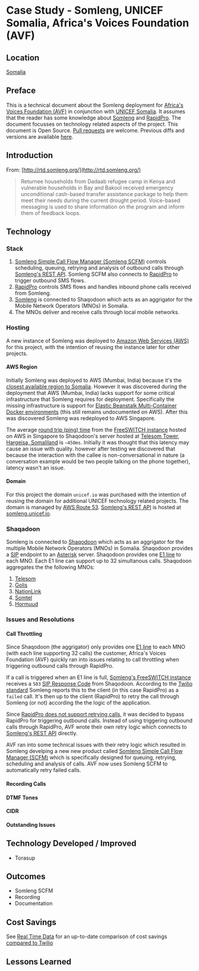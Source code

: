 # Case Study - Somleng, UNICEF Somalia, Africa's Voices Foundation (AVF)

## Location

[Somalia](https://en.wikipedia.org/wiki/Somalia)

## Preface

This is a technical document about the Somleng deployment for [Africa's Voices Foundation (AVF)](http://www.africasvoices.org/) in conjunction with [UNICEF Somalia](https://www.unicef.org/somalia/). It assumes that the reader has some knowledge about [Somleng](https://github.com/somleng/somleng-project/blob/master/docs/what_is_somleng.md) and [RapidPro](https://community.rapidpro.io/). The document focusses on technology related aspects of the project. This document is Open Source. [Pull requests](https://github.com/somleng/somleng-project/pulls) are welcome. Previous diffs and versions are available [here](https://github.com/somleng/somleng-project/commits/master/docs/case_study_africas_voices.md).

## Introduction

From: [http://rtd.somleng.org/](http://rtd.somleng.org/)

> Returnee households from Dadaab refugee camp in Kenya and vulnerable households in Bay and Bakool received emergency unconditional cash-based transfer assistance package to help them meet their needs during the current drought period. Voice-based messaging is used to share information on the program and inform them of feedback loops.

## Technology

### Stack

1. [Somleng Simple Call Flow Manager (Somleng SCFM)](https://github.com/somleng/somleng-scfm) controls scheduling, queuing, retrying and analysis of outbound calls through [Somleng's REST API](https://github.com/somleng/twilreapi). Somleng SCFM also connects to [RapidPro](https://community.rapidpro.io/) to trigger outbound SMS flows.
2. [RapidPro](https://community.rapidpro.io/) controls SMS flows and handles inbound phone calls received from Somleng.
3. [Somleng](https://github.com/somleng/freeswitch-config) is connected to Shaqodoon which acts as an aggrigator for the Mobile Network Operators (MNOs) in Somalia.
4. The MNOs deliver and receive calls through local mobile networks.

### Hosting

A new instance of Somleng was deployed to [Amazon Web Services (AWS)](https://aws.amazon.com/) for this project, with the intention of reusing the instance later for other projects.

#### AWS Region

Initially Somleng was deployed to AWS (Mumbai, India) because it's the [closest available region to Somalia](https://aws.amazon.com/about-aws/global-infrastructure/). However it was discovered during the deployment that AWS (Mumbai, India) lacks support for some critical infrastructure that Somleng requires for deployment. Specifically the missing infrastructure is support for [Elastic Beanstalk Multi-Container Docker environments](http://docs.aws.amazon.com/elasticbeanstalk/latest/dg/create_deploy_docker_ecs.html) (this still remains undocumented on AWS). After this was discovered Somleng was redeployed to AWS Singapore.

The average [round trip (ping) time](https://en.wikipedia.org/wiki/Ping_(networking_utility)) from the [FreeSWITCH instance](https://github.com/somleng/freeswitch-config) hosted on AWS in Singapore to Shaqodoon's server hosted at [Telesom Tower, Hargeisa, Somaliland](https://www.google.com.kh/maps/place/Telesom+Tower/@9.5589495,44.0667021,20z/data=!4m12!1m6!3m5!1s0x1628bf9a0f0071e9:0x915dbb06d93f5bc!2sTelesom+Tower!8m2!3d9.5590572!4d44.067058!3m4!1s0x1628bf9a0f0071e9:0x915dbb06d93f5bc!8m2!3d9.5590572!4d44.067058?hl=en) is `~450ms`. Initially it was thought that this latency may cause an issue with quality. however after testing we discovered that because the interaction with the callee is non-conversational in nature (a conversation example would be two people talking on the phone together), latency wasn't an issue.

#### Domain

For this project the domain `unicef.io` was purchased with the intention of reusing the domain for additional UNICEF technology related projects. The domain is managed by [AWS Route 53](https://aws.amazon.com/route53/). [Somleng's REST API](https://github.com/somleng/twilreapi) is hosted at [somleng.unicef.io](somleng.unicef.io/).

### Shaqadoon

Somleng is connected to [Shaqodoon](http://shaqodoon.org/technology/) which acts as an aggrigator for the multiple Mobile Network Operators (MNOs) in Somalia. Shaqodoon provides a [SIP](https://en.wikipedia.org/wiki/Session_Initiation_Protocol) endpoint to an [Asterisk](http://www.asterisk.org/) server. Shaqodoon provides one [E1 line](https://en.wikipedia.org/wiki/E-carrier) to each MNO. Each E1 line can support up to 32 simultanous calls. Shaqodoon aggregates the the following MNOs:

1. [Telesom](https://en.wikipedia.org/wiki/Telesom)
2. [Golis](https://en.wikipedia.org/wiki/Golis_Telecom_Somalia)
3. [NationLink](https://en.wikipedia.org/wiki/NationLink_Telecom)
4. [Somtel](https://en.wikipedia.org/wiki/Somtel)
5. [Hormuud](https://en.wikipedia.org/wiki/Hormuud_Telecom)

### Issues and Resolutions

#### Call Throttling

Since Shaqodoon (the aggrigator) only provides one [E1 line](https://en.wikipedia.org/wiki/E-carrier) to each MNO (with each line supporting 32 calls) the customer, Africa's Voices Foundation (AVF) quickly ran into issues relating to call throttling when triggering outbound calls through RapidPro.

If a call is triggered when an E1 line is full, [Somleng's FreeSWITCH instance](https://github.com/somleng/freeswitch-config) receives a `503` [SIP Response Code](https://en.wikipedia.org/wiki/List_of_SIP_response_codes#5xx.E2.80.94Server_Failure_Responses) from Shaqodoon. According to the [Twilio standard](https://www.twilio.com/docs/api/voice/call#call-status-values) Somleng reports this to the client (in this case RapidPro) as a `failed` call. It's then up to the client (RapidPro) to retry the call through Somleng (or not) according the the logic of the application.

Since [RapidPro does not support retrying calls](https://github.com/rapidpro/rapidpro/issues/599), it was decided to bypass RapidPro for triggering outbound calls. Instead of using triggering outbound calls through RapidPro, AVF wrote their own retry logic which connects to [Somleng's REST API](https://github.com/somleng/twilreapi) directly.

AVF ran into some technical issues with their retry logic which resulted in Somleng develping a new new product called [Somleng Simple Call Flow Manager (SCFM)](https://github.com/somleng/somleng-scfm) which is specifically designed for queuing, retrying, scheduling and analysis of calls. AVF now uses Somleng SCFM to automatically retry failed calls.

#### Recording Calls


#### DTMF Tones

#### CIDR



#### Outstanding Issues

## Technology Developed / Improved

* Torasup

## Outcomes

* Somleng SCFM
* Recording
* Documentation

## Cost Savings

See [Real Time Data](http://rtd.somleng.org/) for an up-to-date comparison of cost savings [compared to Twilio](https://www.twilio.com/voice/pricing/so)

## Lessons Learned
